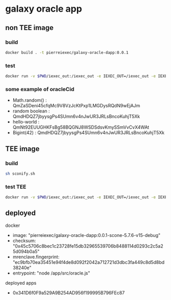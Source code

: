 # galaxy oracle app

## non TEE image

### build

```sh
docker build . -t pierreiexec/galaxy-oracle-dapp:0.0.1
```

### test

```sh
docker run -v $PWD/iexec_out:/iexec_out -e IEXEC_OUT=/iexec_out -e IEXEC_APP_DEVELOPER_SECRET='{"oracleCid":"QmZaSDeni45cfqMc9V8VzJcKtPxp1LMGDysRQdN9wEjAJm","signer":"0x564a9db84969c8159f7aa3d5393c5ecd014fce6a375842a45b12af6677b12407"}' --rm pierreiexec/galaxy-oracle-dapp:0.0.1
```

### some example of oracleCid

- Math.random() : QmZaSDeni45cfqMc9V8VzJcKtPxp1LMGDysRQdN9wEjAJm
- random boolean : QmdHDQZ7jbyysgPs4SUmn6v4nJwUR3JRLsBncoKuhjT5Xk
- hello-world : QmNt92EUUGHKFsBg58BQGNJ8WSDSdsvKmySSmVvCvX4WAt
- Bigint(42) : QmdHDQZ7jbyysgPs4SUmn6v4nJwUR3JRLsBncoKuhjT5Xk

## TEE image

### build

```sh
sh sconify.sh
```

### test TEE

```sh
docker run -v $PWD/iexec_out:/iexec_out -e IEXEC_OUT=/iexec_out -e IEXEC_APP_DEVELOPER_SECRET='{"oracleCid":"QmZaSDeni45cfqMc9V8VzJcKtPxp1LMGDysRQdN9wEjAJm","signer":"0x564a9db84969c8159f7aa3d5393c5ecd014fce6a375842a45b12af6677b12407"}' --rm pierreiexec/galaxy-oracle-dapp:0.0.1
```

## deployed

docker

- image: "pierreiexec/galaxy-oracle-dapp:0.0.1-scone-5.7.6-v15-debug"
- checksum: "0x45c5706c8bec1c23728fe15db32965539706b8488114d0293c2c5a25d094b0a5"
- mrenclave.fingerprint: "ec9bfb70ea35451e94f4de8d092f2042a712721d3dbc3fa449c8d5d8bd38240e"
- entrypoint: "node /app/src/oracle.js"

deployed apps

- 0x341D6f0F9a529A9B254AD956f199995B796FEc87
